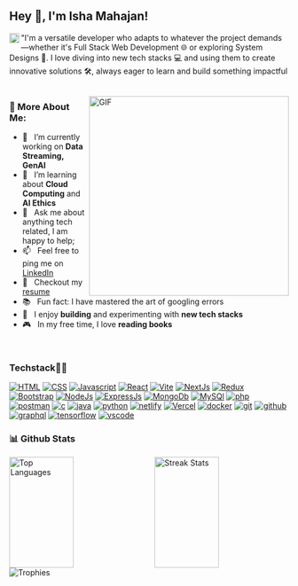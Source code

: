 ## Hey 👋, I'm Isha Mahajan!

<a href='https://www.linkedin.com/in/isha-mahajan-838882262/'><img align='left' alt="linkedin" src="https://raw.githubusercontent.com/rahul-jha98/rahul-jha98/561d474902b59c7429ec22bb73e225696c27b202/assets/linkedin.svg" height='18px'/></a>

"I'm a versatile developer who adapts to whatever the project demands—whether it's Full Stack Web Development 🌐 or exploring System Designs 🎨. I love diving into new tech stacks 💻 and using them to create innovative solutions 🛠️, always eager to learn and build something impactful
<br/>
<br/>

<img align="right" alt="GIF" src="https://raw.githubusercontent.com/rahul-jha98/rahul-jha98/main/techstack.gif" width="360px"/>

### 🧐 More About Me:

- 🔭 &nbsp; I’m currently working on **Data Streaming, GenAI**
- 🌱 &nbsp; I’m learning about **Cloud Computing** and **AI Ethics**
- 💬 &nbsp; Ask me about anything tech related, I am happy to help;
- 📫 &nbsp; Feel free to ping me on [LinkedIn](https://www.linkedin.com/in/isha-mahajan-838882262/)
- 📝 &nbsp; Checkout my [resume](https://drive.google.com/file/d/1EA-BHHt04SazyrYEJSEZXd-ovC5v061q/view?usp=sharing)
- 📚 &nbsp; Fun fact: I have mastered the art of googling errors
- 🎨 &nbsp; I enjoy **building** and experimenting with **new tech stacks**
- 🎮 &nbsp; In my free time, I love **reading books**


<br>

### Techstack🧑‍💻

[![HTML](https://skillicons.dev/icons?i=html&perline=3)](https://skillicons.dev)
[![CSS](https://skillicons.dev/icons?i=css&perline=3)](https://skillicons.dev)
[![Javascript](https://skillicons.dev/icons?i=javascript&perline=3)](https://skillicons.dev)
[![React](https://skillicons.dev/icons?i=react&perline=3)](https://skillicons.dev)
[![Vite](https://skillicons.dev/icons?i=vite&perline=3)](https://skillicons.dev)
[![NextJs](https://skillicons.dev/icons?i=nextjs&perline=3)](https://skillicons.dev)
[![Redux](https://skillicons.dev/icons?i=redux&perline=3)](https://skillicons.dev)
[![Bootstrap](https://skillicons.dev/icons?i=bootstrap&perline=3)](https://skillicons.dev)
[![NodeJs](https://skillicons.dev/icons?i=nodejs&perline=3)](https://skillicons.dev)
[![ExpressJs](https://skillicons.dev/icons?i=express&perline=3)](https://skillicons.dev)
[![MongoDb](https://skillicons.dev/icons?i=mongodb&perline=3)](https://skillicons.dev)
[![MySQl](https://skillicons.dev/icons?i=mysql&perline=3)](https://skillicons.dev)
[![php](https://skillicons.dev/icons?i=php&perline=3)](https://skillicons.dev)
[![postman](https://skillicons.dev/icons?i=postman&perline=3)](https://skillicons.dev)
[![c](https://skillicons.dev/icons?i=c&perline=3)](https://skillicons.dev)
[![java](https://skillicons.dev/icons?i=java&perline=3)](https://skillicons.dev)
[![python](https://skillicons.dev/icons?i=python&perline=3)](https://skillicons.dev)
[![netlify](https://skillicons.dev/icons?i=netlify&perline=3)](https://skillicons.dev)
[![Vercel](https://skillicons.dev/icons?i=vercel&perline=3)](https://skillicons.dev)
[![docker](https://skillicons.dev/icons?i=docker&perline=3)](https://skillicons.dev)
[![git](https://skillicons.dev/icons?i=git&perline=3)](https://skillicons.dev)
[![github](https://skillicons.dev/icons?i=github&perline=3)](https://skillicons.dev)
[![graphql](https://skillicons.dev/icons?i=graphql&perline=3)](https://skillicons.dev)
[![tensorflow](https://skillicons.dev/icons?i=tensorflow&perline=3)](https://skillicons.dev)
[![vscode](https://skillicons.dev/icons?i=vscode&perline=3)](https://skillicons.dev)

### 📊 Github Stats

<div>
  <img align="left" src="https://github-readme-stats.vercel.app/api/top-langs/?username=Isha-droid&layout=compact" alt="Top Languages" width="48%" height="200" />
  <img align="right" src="https://github-readme-streak-stats.herokuapp.com/?user=Isha-droid" alt="Streak Stats" width="48%" height="200" />
</div>


<br>

<img src="https://github-profile-trophy.vercel.app/?username=Isha-droid" alt="Trophies" />

